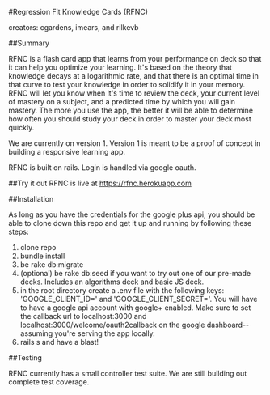 #Regression Fit Knowledge Cards (RFNC)

creators: cgardens, imears, and rilkevb

##Summary

RFNC is a flash card app that learns from your performance on deck so that it can help you optimize your learning. It's based on the theory that knowledge decays at a logarithmic rate, and that there is an optimal time in that curve to test your knowledge in order to solidify it in your memory. RFNC will let you know when it's time to review the deck, your current level of mastery on a subject, and a predicted time by which you will gain mastery. The more you use the app, the better it will be able to determine how often you should study your deck in order to master your deck most quickly.

We are currently on version 1. Version 1 is meant to be a proof of concept in building a responsive learning app.

RFNC is built on rails. Login is handled via google oauth.

##Try it out
RFNC is live at https://rfnc.herokuapp.com

##Installation

As long as you have the credentials for the google plus api, you should be able to clone down this repo and get it up and running by following these steps:
1) clone repo
2) bundle install
3) be rake db:migrate
4) (optional) be rake db:seed if you want to try out one of our pre-made decks. Includes an algorithms deck and basic JS deck.
5) in the root directory create a .env file with the following keys: 'GOOGLE_CLIENT_ID=<YOUR GOOGLE CLIENT ID>' and 'GOOGLE_CLIENT_SECRET=<YOUR GOOGLE CLIENT ID>'. You will have to have a google api account with google+ enabled. Make sure to set the callback url to localhost:3000 and localhost:3000/welcome/oauth2callback on the google dashboard--assuming you're serving the app locally.
6) rails s and have a blast!

##Testing

RFNC currently has a small controller test suite. We are still building out complete test coverage.

